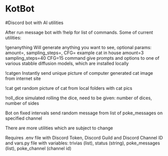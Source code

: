 # KotBot
#Discord bot with AI utilities

After run message bot with !help for list of commands.
Some of current utilities:

!genanything
Will generate anything you want to see,
optional params: amount=, sampling_steps=, CFG= example cat in house amount=3 sampling_steps=40 CFG=15
command give prompts and options to one of various stabble diffusion models, which are installed locally

!catgen
Instantly send unique picture of computer generated cat image from internet site

!cat
get random picture of cat from local folders with cat pics

!roll_dice 
simulated rolling the dice, need to be given: number of dices, number of sides

Bot on fixed intervals send random message from list of poke_messages on specified channel

There are more utilities which are subject to change

Requires .env file with Discord Token, Discord Guild and Discord Channel ID and vars.py file with variables: trivias (list), status (string), poke_messages (list), poke_channel (channel id)
